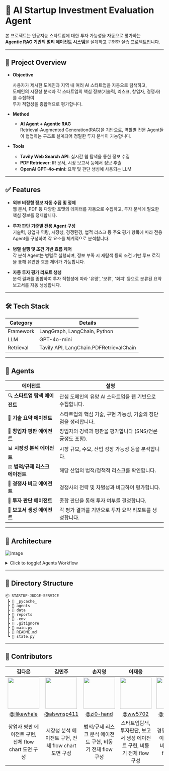 # 🧠 AI Startup Investment Evaluation Agent

본 프로젝트는 인공지능 스타트업에 대한 투자 가능성을 자동으로 평가하는</br>
**Agentic RAG 기반의 멀티 에이전트 시스템**을 설계하고 구현한 실습 프로젝트입니다.

---

## 📌 Project Overview

- **Objective**
  
  사용자가 제시한 도메인과 지역 내 여러 AI 스타트업을 자동으로 탐색하고,  
  도메인의 시장성 분석과 각 스타트업의 핵심 정보(기술력, 리스크, 창업자, 경쟁사)를 수집하여</br>
  투자 적합성을 종합적으로 평가합니다.

- **Method**
  - **AI Agent + Agentic RAG**</br>
    Retrieval-Augmented Generation(RAG)을 기반으로, 역할별 전문 Agent들이 협업하는 구조로 설계되어 정밀한 투자 분석이 가능합니다.

- **Tools**
  - **Tavily Web Search API**: 실시간 웹 탐색을 통한 정보 수집
  - **PDF Retriever**: IR 문서, 시장 보고서 등에서 정보 추출
  - **OpenAI GPT-4o-mini**: 요약 및 판단 생성에 사용되는 LLM

---

## ✅ Features

- **외부 비정형 정보 자동 수집 및 정제**</br>
  웹 문서, PDF 등 다양한 포맷의 데이터를 자동으로 수집하고, 투자 분석에 필요한 핵심 정보를 정제합니다.

- **투자 판단 기준별 전용 Agent 구성**</br>
  기술력, 창업자 역량, 시장성, 경쟁환경, 법적 리스크 등 주요 평가 항목에 따라 전용 Agent를 구성하여 각 요소를 체계적으로 분석합니다.

- **병렬 실행 및 조건 기반 흐름 제어**</br>
  각 분석 Agent는 병렬로 실행되며, 정보 부족 시 재탐색 등의 조건 기반 루프 로직을 통해 유연한 흐름 제어가 가능합니다.

- **자동 투자 평가 리포트 생성**</br>
  분석 결과를 종합하여 투자 적합성에 따라 '유망', '보류', '회피' 등으로 분류된 요약 보고서를 자동 생성합니다.

---

## 🛠️ Tech Stack

| Category   | Details                             |
|------------|-------------------------------------|
| Framework  | LangGraph, LangChain, Python        |
| LLM        | GPT-4o-mini          |
| Retrieval  | Tavily API,  LangChain.PDFRetrievalChain       |

---

## 🤖 Agents

| 에이전트 | 설명 |
|----------|------|
| 🔍 **스타트업 탐색 에이전트** | 관심 도메인의 유망 AI 스타트업을 웹 기반으로 수집합니다. |
| 🔧 **기술 요약 에이전트** | 스타트업의 핵심 기술, 구현 가능성, 기술의 장단점을 정리합니다. |
| 🙋 **창업자 평판 에이전트** | 창업자의 경력과 평판을 평가합니다 (SNS/언론 긍정도 포함). |
| 📊 **시장성 분석 에이전트** | 시장 규모, 수요, 산업 성장 가능성 등을 분석합니다. |
| ⚖️ **법적/규제 리스크 에이전트** | 해당 산업의 법적/정책적 리스크를 확인합니다. |
| 🥊 **경쟁사 비교 에이전트** | 경쟁사의 전략 및 차별성과 비교하여 평가합니다. |
| 🧮 **투자 판단 에이전트** | 종합 판단을 통해 투자 여부를 결정합니다. |
| 📝 **보고서 생성 에이전트** | 각 평가 결과를 기반으로 투자 요약 리포트를 생성합니다. |

---

## 🧩 Architecture  
![image](https://github.com/user-attachments/assets/1efeb2da-6e61-4d10-b085-1de38de29b62)

<details>
<summary>Click to toggle! Agents Workflow</summary>
  <img src="https://github.com/user-attachments/assets/3281c8ab-26f4-404e-8023-8a55e9491132", alt="agents1">
  <img src="https://github.com/user-attachments/assets/45bc23af-db87-4206-98ce-6d05d9f1be4a", alt="agents2">
</details>

---

## 📁 Directory Structure
```
📦 STARTUP-JUDGE-SERVICE
 ┣ 📂 _pycache_
 ┣ 📂 agents
 ┣ 📂 data
 ┣ 📂 reports
 ┣ 📜 .env
 ┣ 📜 .gitignore
 ┣ 📜 main.py
 ┣ 📜 README.md
 ┗ 📜 state.py
```

---

## 💫 Contributors 
<div align="center">

| **김다은** | **김민주** | **손지영** | **이재웅** | **이효정** | **진실** |
| :--------: | :--------: | :--------: | :--------: | :--------: | :------: |
| <img src="https://avatars.githubusercontent.com/u/98153670?v=4" width="100" height="100"> | <img src="https://avatars.githubusercontent.com/u/74577811?v=4" width="100" height="100"> | <img src="https://avatars.githubusercontent.com/u/122194456?v=4" width="100" height="100"> | <img src="https://avatars.githubusercontent.com/u/60501045?v=4" width="100" height="100"> | <img src="https://avatars.githubusercontent.com/u/79013520?v=4" width="100" height="100"> | <img src="https://avatars.githubusercontent.com/u/97718539?v=4" width="100" height="100"> |
| [@ilikewhale](https://github.com/ilikewhale) | [@alswnsp411](https://github.com/alswnsp411) | [@zi0-hand](https://github.com/zi0-hand) | [@ww5702](https://github.com/ww5702) | [@world-dv](https://github.com/world-dv) | [@zinsile](https://github.com/zinsile) |
| 창업자 평판 에이전트 구현, 전체 flow chart 도면 구성 | 시장성 분석 에이전트 구현, 전체 flow chart 도면 구성 | 법적/규제 리스크 분석 에이전트 구현, 비동기 전체 flow 구성 | 스타트업탐색, 투자판단, 보고서 생성 에이전트 구현, 비동기 전체 flow 구성 | 경쟁사 비교 에이전트 구현, 비동기 전체 flow 구성 | 기술 요약 에이전트 구현, 에이전트 별 flow chart 도면 구성 및 리드미 작성 |

</div>
